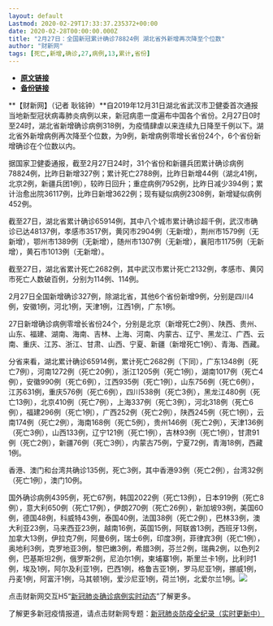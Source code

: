 ```yaml
---
layout: default
Lastmod: 2020-02-29T17:33:37.235372+00:00
date: 2020-02-28T00:00:00.000Z
title: "2月27日：全国新冠累计确诊78824例 湖北省外新增再次降至个位数"
author: "财新网"
tags: [死亡,新增,确诊,27,病例,13,累计,省份]
---
```


* [**原文链接**](http://www.caixin.com/2020-02-28/101521483.html)
* [**备份链接**](http://archive.is/VVLet)


**【财新网】（记者 耿铭钟）**自2019年12月31日湖北省武汉市卫健委首次通报当地新型冠状病毒肺炎病例以来，新冠病患一度遍布中国各个省份。2月27日0时至24时，湖北省新增确诊病例318例，为疫情肆虐以来连续九日降至千例以下。湖北省外新增病例再次降至个位数，为9例，新增病例零增长省份24个，6个省份新增确诊在个位数以内。

据国家卫健委通报，截至2月27日24时，31个省份和新疆兵团累计确诊病例78824例，比昨日新增327例；累计死亡2788例，比昨日新增44例（湖北41例，北京2例，新疆兵团1例），较昨日回升；重症病例7952例，比昨日减少394例；累计治愈出院36117例，比昨日新增3622例；现有疑似病例2308例，新增疑似病例452例。

截至27日，湖北省累计确诊65914例，其中八个城市累计确诊超千例，武汉市确诊已达48137例，孝感市3517例，黄冈市2904例（无新增），荆州市1579例（无新增），鄂州市1389例（无新增），随州市1307例（无新增），襄阳市1175例（无新增），黄石市1013例（无新增）。

截至27日，湖北省累计死亡2682例，其中武汉市累计死亡2132例，孝感市、黄冈市死亡人数破百例，分别为114例、114例。

2月27日全国新增确诊327例，除湖北省，其他6个省份新增9例，分别是四川4例，安徽1例，河北1例，天津1例，江西1例，广东1例。

27日新增确诊病例零增长省份24个，分别是北京（新增死亡2例）、陕西、贵州、山东、福建、湖南、海南、吉林、上海、河南、内蒙古、辽宁、黑龙江、广西、云南、重庆、江苏、浙江、甘肃、山西、宁夏、新疆（新增死亡1例）、青海、西藏。

分省来看，湖北累计确诊65914例，累计死亡2682例（下同），广东1348例（死亡7例），河南1272例（死亡20例），浙江1205例（死亡1例），湖南1017例（死亡4例），安徽990例（死亡6例），江西935例（死亡1例），山东756例（死亡6例），江苏631例，重庆576例（死亡6例），四川538例（死亡3例），黑龙江480例（死亡13例），北京410例（死亡7例），上海337例（死亡3例），河北318例（死亡6例），福建296例（死亡1例），广西252例（死亡2例），陕西245例（死亡1例），云南174例（死亡2例），海南168例（死亡5例），贵州146例（死亡2例），天津136例（死亡3例），山西133例，辽宁121例（死亡1例），吉林93例（死亡1例），甘肃91例（死亡2例），新疆76例（死亡3例），内蒙古75例，宁夏72例，青海18例，西藏1例。

香港、澳门和台湾共确诊135例，死亡3例，其中香港93例（死亡2例），台湾32例（死亡1例），澳门10例。

国外确诊病例4395例，死亡67例，韩国2022例（死亡13例），日本919例（死亡8例），意大利650例（死亡17例），伊朗270例（死亡26例），新加坡93例，美国60例，德国48例，科威特43例，泰国40例，法国38例（死亡2例），巴林33例，澳大利亚23例，马来西亚23例，越南16例，英国15例，阿联酋13例，西班牙13例，加拿大13例，伊拉克7例，阿曼6例，瑞士6例，印度3例，菲律宾3例（死亡1例），奥地利3例，克罗地亚3例，黎巴嫩3例，希腊3例，芬兰2例，瑞典2例，以色列2例，巴基斯坦2例，俄罗斯2例，尼泊尔1例，柬埔寨1例，斯里兰卡1例，比利时1例，埃及1例，阿尔及利亚1例，巴西1例，格鲁吉亚1例，罗马尼亚1例，挪威1例，丹麦1例，阿富汗1例，马其顿1例，爱沙尼亚1例，荷兰1例，北爱尔兰1例。[![](/images/post/d02a42d9cb3dec9320e5f550278911c7.ico)](http://www.caixin.com/2020-02-28/101521483.html)

点击财新网交互H5“[新冠肺炎确诊病例实时动态](http://datanews.caixin.com/interactive/2020/pneumonia-h5/)”了解更多。

了解更多新冠疫情报道，请点击财新网专题：[新冠肺炎防疫全纪录（实时更新中）](http://m.app.caixin.com/m_topic_detail/1473.html)

